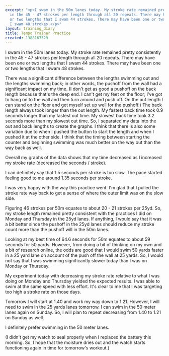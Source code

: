```yaml
---
excerpt: "<p>I swam in the 50m lanes today. My stroke rate remained pretty consistently
  in the 45 - 47 strokes per length through all 20 repeats. There may have been one
  or two lengths that I swam 44 strokes. There may have been one or two lengths that
  I swam 48 strokes.</p>"
layout: training_diary
title: Tempo Trainer Practice
created: 1388167529
---
```

<p>I swam in the 50m lanes today. My stroke rate remained pretty consistently in the 45 - 47 strokes per length through all 20 repeats. There may have been one or two lengths that I swam 44 strokes. There may have been one or two lengths that I swam 48 strokes.</p><p>There was a significant difference between the lengths swimming out and the lengths swimming back; in other words, the pushoff from the wall had a significant impact on my time. (I don't get as good a pushoff on the back length because that's the deep end. I can't get my feet on the floor; I've got to hang on to the wall and then turn around and push off. On the out length I can stand on the floor and get myself set up well for the pushoff.) The back length always took longer than the out length. My fastest back time took 0.9 seconds longer than my fastest out time. My slowest back time took 3.2 seconds more than my slowest out time. So, I separated my data into the out and back lengths to create the graphs. I think that there is also some variation due to when I pushed the button to start the length and when I pushed it at the other side. I think that the timing between starting the counter and beginning swimming was much better on the way out than the way back as well.</p><p>Overall my graphs of the data shows that my time decreased as I increased my stroke rate (decreased the seconds / stroke).</p><p>I can definitely say that 1.5 seconds per stroke is too slow. The pace started feeling good to me around 1.35 seconds per stroke.</p><p>I was very happy with the way this practice went. I'm glad that I pulled the stroke rate way back to get a sense of where the outer limit was on the slow side.</p><p>Figuring 46 strokes per 50m equates to about 20 - 21 strokes per 25yd. So, my stroke length remained pretty consistent with the practices I did on Monday and Thursday in the 25yd lanes. If anything, I would say that it was a bit better since the pushoff in the 25yd lanes should reduce my stroke count more than the pushoff will in the 50m lanes.</p><p>Looking at my best time of 64.6 seconds for 50m equates to about 59 seconds for 50 yards. However, from doing a bit of thinking on my own and a bit of research online, the odds are good that I would swim 50 yards faster in a 25 yard lane on account of the push off the wall at 25 yards. So, I would not say that I was swimming significantly slower today than I was on Monday or Thursday.</p><p>My experiment today with decreasing my stroke rate relative to what I was doing on Monday and Thursday yielded the expected results. I was able to swim at the same speed with less effort. It's clear to me that I was targeting too high a stroke rate on those days.</p><p>Tomorrow I will start at 1.40 and work my way down to 1.21. However, I will need to swim in the 25 yards lanes tomorrow. I can swim in the 50 meter lanes again on Sunday. So, I will plan to repeat decreasing from 1.40 to 1.21 on Sunday as well.</p><p>I definitely prefer swimming in the 50 meter lanes.</p><p>(I didn't get my watch to seal properly when I replaced the battery this morning. So, I hope that the moisture dries out and the watch starts functioning again in time for tomorrow's workout.)</p>
